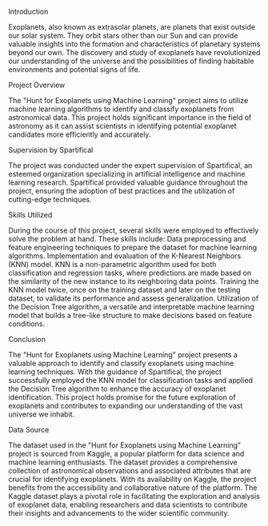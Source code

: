 Introduction

Exoplanets, also known as extrasolar planets, are planets that exist outside our solar system. 
They orbit stars other than our Sun and can provide valuable insights into the formation and characteristics of planetary systems beyond our own. 
The discovery and study of exoplanets have revolutionized our understanding of the universe and the possibilities of finding habitable environments and potential signs of life.

Project Overview

The "Hunt for Exoplanets using Machine Learning" project aims to utilize machine learning algorithms to identify and classify exoplanets from astronomical data. 
This project holds significant importance in the field of astronomy as it can assist scientists in identifying potential exoplanet candidates more efficiently and accurately.

Supervision by Spartifical

The project was conducted under the expert supervision of Spartifical, an esteemed organization specializing in artificial intelligence and machine learning research. 
Spartifical provided valuable guidance throughout the project, ensuring the adoption of best practices and the utilization of cutting-edge techniques.

Skills Utilized

During the course of this project, several skills were employed to effectively solve the problem at hand. These skills include:
Data preprocessing and feature engineering techniques to prepare the dataset for machine learning algorithms.
Implementation and evaluation of the K-Nearest Neighbors (KNN) model. KNN is a non-parametric algorithm used for both classification and regression tasks, 
where predictions are made based on the similarity of the new instance to its neighboring data points.
Training the KNN model twice, once on the training dataset and later on the testing dataset, to validate its performance and assess generalization.
Utilization of the Decision Tree algorithm, a versatile and interpretable machine learning model that builds a tree-like structure to make decisions based on feature conditions.

Conclusion

The "Hunt for Exoplanets using Machine Learning" project presents a valuable approach to identify and classify exoplanets using machine learning techniques. 
With the guidance of Spartifical, the project successfully employed the KNN model for classification tasks and applied the Decision Tree algorithm to enhance the accuracy of exoplanet identification. 
This project holds promise for the future exploration of exoplanets and contributes to expanding our understanding of the vast universe we inhabit.

Data Source

The dataset used in the "Hunt for Exoplanets using Machine Learning" project is sourced from Kaggle, a popular platform for data science and machine learning enthusiasts. 
The dataset provides a comprehensive collection of astronomical observations and associated attributes that are crucial for identifying exoplanets. 
With its availability on Kaggle, the project benefits from the accessibility and collaborative nature of the platform. 
The Kaggle dataset plays a pivotal role in facilitating the exploration and analysis of exoplanet data, enabling researchers and data scientists to contribute their insights and advancements to the wider scientific community.
